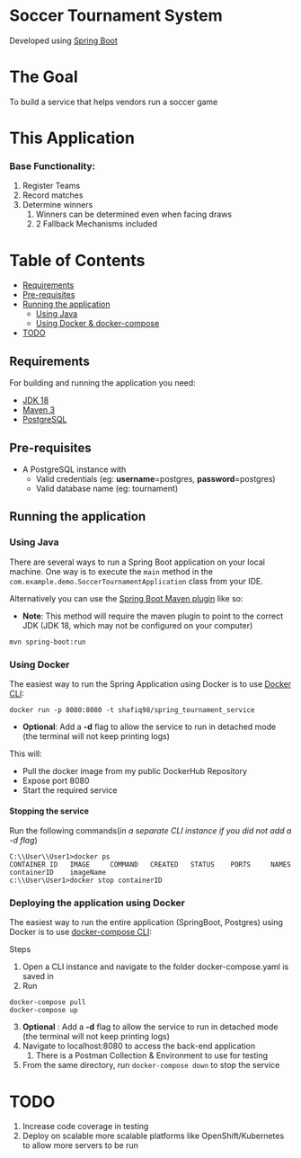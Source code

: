 # Soccer Tournament System
Developed using [Spring Boot](http://projects.spring.io/spring-boot/)

# The Goal
To build a service that helps vendors run a soccer game


# This Application
### Base Functionality:
1. Register Teams
2. Record matches
3. Determine winners
   1. Winners can be determined even when facing draws
   2. 2 Fallback Mechanisms included

# Table of Contents
- [Requirements](#Requirements)
- [Pre-requisites](#Pre-requisites)
- [Running the application](#running-the-application)
   - [Using Java](#using-java)
   - [Using Docker & docker-compose](#using-docker)
- [TODO](#TODO)

## Requirements
For building and running the application you need:

- [JDK 18](https://jdk.java.net/18/)
- [Maven 3](https://maven.apache.org)
- [PostgreSQL](https://www.postgresql.org/download/)

## Pre-requisites
- A PostgreSQL instance with
   - Valid credentials (eg: <b>username</b>=postgres, <b>password</b>=postgres)
   - Valid database name (eg: tournament)
## Running the application
### Using Java

There are several ways to run a Spring Boot application on your local machine. One way is to execute the `main` method in the `com.example.demo.SoccerTournamentApplication` class from your IDE.

Alternatively you can use the [Spring Boot Maven plugin](https://docs.spring.io/spring-boot/docs/current/reference/html/build-tool-plugins-maven-plugin.html) like so:
- <b>Note</b>: This method will require the maven plugin to point to the correct JDK (JDK 18, which may not be configured on your computer)
```shell
mvn spring-boot:run
```

### Using Docker

The easiest way to run the Spring Application using Docker is to use [Docker CLI](https://docs.docker.com/engine/reference/commandline/cli/):

```shell
docker run -p 8080:8080 -t shafiq98/spring_tournament_service
```
- <b>Optional</b>: Add a <b>-d</b> flag to allow the service to run in detached mode (the terminal will not keep printing logs)

This will:

* Pull the docker image from my public DockerHub Repository
* Expose port 8080
* Start the required service

#### Stopping the service
Run the following commands(<i>in a separate CLI instance if you did not add a -d flag</i>)
```shell
C:\\User\\User1>docker ps
CONTAINER ID   IMAGE     COMMAND   CREATED   STATUS    PORTS     NAMES
containerID    imageName
c:\\User\User1>docker stop containerID
```

### Deploying the application using Docker


The easiest way to run the entire application (SpringBoot, Postgres) using Docker is to use [docker-compose CLI](https://docs.docker.com/compose/reference/):

Steps
1. Open a CLI instance and navigate to the folder docker-compose.yaml is saved in
2. Run
```
docker-compose pull
docker-compose up
```
3. <b>Optional</b> : Add a <b>-d</b> flag to allow the service to run in detached mode (the terminal will not keep printing logs)
4. Navigate to localhost:8080 to access the back-end application
   1. There is a Postman Collection & Environment to use for testing
5. From the same directory, run ```docker-compose down``` to stop the service


# TODO
1. Increase code coverage in testing
2. Deploy on scalable more scalable platforms like OpenShift/Kubernetes to allow more servers to be run